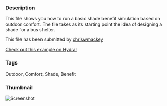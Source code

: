 ### Description 
This file shows you how to run a basic shade benefit simulation based on outdoor comfort.
The file takes as its starting point the idea of designing a shade for a bus shelter.

This file has been submitted by [chriswmackey](https://github.com/chriswmackey)

[Check out this example on Hydra!](http://hydrashare.github.io/hydra/viewer?owner=chriswmackey&fork=hydra_2&id=Outdoor_Comfort_Shade_Benefit)
### Tags 
Outdoor, Comfort, Shade, Benefit
### Thumbnail 
![Screenshot](https://raw.githubusercontent.com/chriswmackey/hydra/master/Outdoor_Comfort_Shade_Benefit/thumbnail.png)

